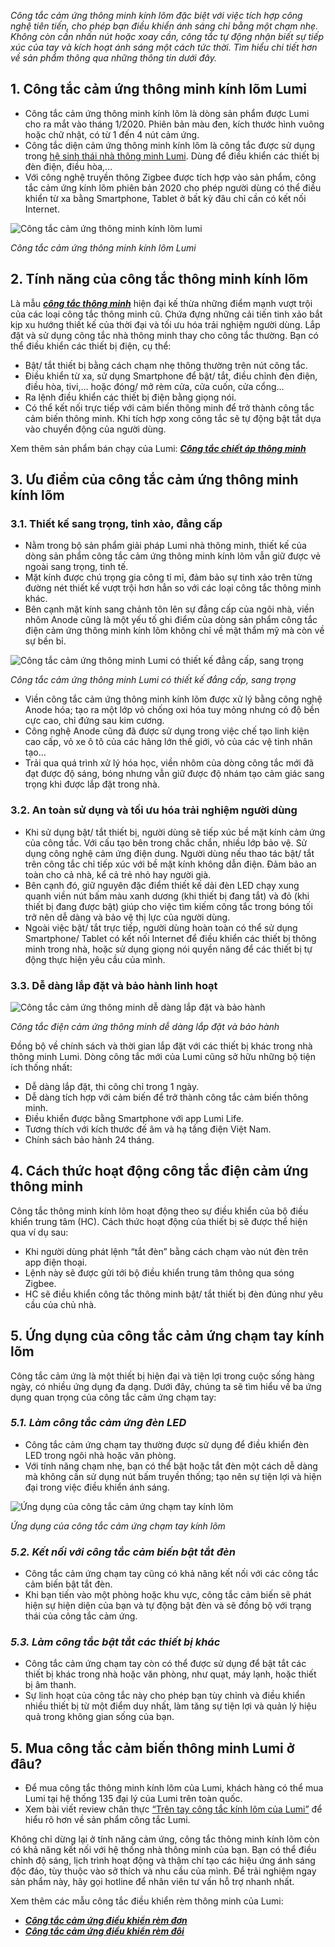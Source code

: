 ﻿*Công tắc cảm ứng thông minh kính lõm đặc biệt với việc tích hợp công nghệ tiên tiến, cho phép bạn điều khiển ánh sáng chỉ bằng một chạm nhẹ. Không còn cần nhấn nút hoặc xoay cần, công tắc tự động nhận biết sự tiếp xúc của tay và kích hoạt ánh sáng một cách tức thời. Tìm hiểu chi tiết hơn về sản phẩm thông qua những thông tin dưới đây.*
## **1. Công tắc cảm ứng thông minh kính lõm Lumi**
- Công tắc cảm ứng thông minh kính lõm là dòng sản phẩm được Lumi cho ra mắt vào tháng 1/2020. Phiên bản màu đen, kích thước hình vuông hoặc chữ nhật, có từ 1 đến 4 nút cảm ứng.
- Công tắc diện cảm ứng thông minh kính lõm là công tắc được sử dụng trong [hệ sinh thái nhà thông minh Lumi](https://lumi.vn/Work-with-lumi.html). Dùng để điều khiển các thiết bị đèn điện, điều hòa,…
- Với công nghệ truyền thông Zigbee được tích hợp vào sản phẩm, công tắc cảm ứng kính lõm phiên bản 2020 cho phép người dùng có thể điều khiển từ xa bằng Smartphone, Tablet ở bất kỳ đâu chỉ cần có kết nối Internet.

![Công tắc cảm ứng thông minh kính lõm lumi](Aspose.Words.e1c694ff-c675-4285-9925-caeaa7364b6c.001.jpeg)

*Công tắc cảm ứng thông minh kính lõm Lumi*
## **2. Tính năng của công tắc thông minh kính lõm**
Là mẫu [***công tắc thông minh***](https://lumi.vn/cong-tac-thong-minh/) hiện đại kế thừa những điểm mạnh vượt trội của các loại công tắc thông minh cũ. Chứa đựng những cải tiến tinh xảo bắt kịp xu hướng thiết kế của thời đại và tối ưu hóa trải nghiệm người dùng. Lắp đặt và sử dụng công tắc nhà thông minh thay cho công tắc thường. Bạn có thể điều khiển các thiết bị điện, cụ thể:

- Bật/ tắt thiết bị bằng cách chạm nhẹ thông thường trên nút công tắc.
- Điều khiển từ xa, sử dụng Smartphone để bật/ tắt, điều chỉnh đèn điện, điều hòa, tivi,… hoặc đóng/ mở rèm cửa, cửa cuốn, cửa cổng…
- Ra lệnh điều khiển các thiết bị điện bằng giọng nói.
- Có thể kết nối trực tiếp với cảm biến thông minh để trở thành công tắc cảm biến thông minh. Khi tích hợp xong công tắc sẽ tự động bật tắt dựa vào chuyển động của người dùng.

Xem thêm sản phẩm bán chạy của Lumi: [***Công tắc chiết áp thông minh***](https://lumi.vn/san-pham/cong-tac-chiet-ap.html)
## **3. Ưu điểm của công tắc cảm ứng thông minh kính lõm**
### **3.1. Thiết kế sang trọng, tinh xảo, đẳng cấp**
- Nằm trong bộ sản phẩm giải pháp Lumi nhà thông minh, thiết kế của dòng sản phẩm công tắc cảm ứng thông minh kính lõm vẫn giữ được vẻ ngoài sang trọng, tinh tế.
- Mặt kính được chú trọng gia công tỉ mỉ, đảm bảo sự tinh xảo trên từng đường nét thiết kế vượt trội hơn hẳn so với các loại công tắc thông minh khác.
- Bên cạnh mặt kính sang chảnh tôn lên sự đẳng cấp của ngôi nhà, viền nhôm Anode cũng là một yếu tố ghi điểm của dòng sản phẩm công tắc điện cảm ứng thông minh kính lõm không chỉ về mặt thẩm mỹ mà còn về sự bền bỉ.

![Công tắc cảm ứng thông minh Lumi có thiết kế đẳng cấp, sang trọng](Aspose.Words.e1c694ff-c675-4285-9925-caeaa7364b6c.002.jpeg)

*Công tắc cảm ứng thông minh Lumi có thiết kế đẳng cấp, sang trọng*

- Viền công tắc cảm ứng thông minh kính lõm được xử lý bằng công nghệ Anode hóa; tạo ra một lớp vỏ chống oxi hóa tuy mỏng nhưng có độ bền cực cao, chỉ đứng sau kim cương.
- Công nghệ Anode cũng đã được sử dụng trong việc chế tạo linh kiện cao cấp, vỏ xe ô tô của các hãng lớn thế giới, vỏ của các vệ tinh nhân tạo…
- Trải qua quá trình xử lý hóa học, viền nhôm của dòng công tắc mới đã đạt được độ sáng, bóng nhưng vẫn giữ được độ nhám tạo cảm giác sang trọng khi được lắp đặt trong nhà.
### **3.2. An toàn sử dụng và tối ưu hóa trải nghiệm người dùng**
- Khi sử dụng bật/ tắt thiết bị, người dùng sẽ tiếp xúc bề mặt kính cảm ứng của công tắc. Với cấu tạo bên trong chắc chắn, nhiều lớp bảo vệ. Sử dụng công nghệ cảm ứng điện dung. Người dùng nếu thao tác bật/ tắt trên công tắc chỉ tiếp xúc với bề mặt kính không dẫn điện. Đảm bảo an toàn cho cả nhà, kể cả trẻ nhỏ hay người già.
- Bên cạnh đó, giữ nguyên đặc điểm thiết kế dải đèn LED chạy xung quanh viền nút bấm màu xanh dương (khi thiết bị đang tắt) và đỏ (khi thiết bị đang được bật) giúp cho việc tìm kiếm công tắc trong bóng tối trở nên dễ dàng và bảo vệ thị lực của người dùng.
- Ngoài việc bật/ tắt trực tiếp, người dùng hoàn toàn có thể sử dụng Smartphone/ Tablet có kết nối Internet để điều khiển các thiết bị thông minh trong nhà, hoặc sử dụng giọng nói quyền năng để các thiết bị tự động thực hiện yêu cầu của mình.
### **3.3. Dễ dàng lắp đặt và bảo hành linh hoạt**
![Công tắc cảm ứng thông minh dễ dàng lắp đặt và bảo hành](Aspose.Words.e1c694ff-c675-4285-9925-caeaa7364b6c.003.jpeg)

*Công tắc điện cảm ứng thông minh dễ dàng lắp đặt và bảo hành*

Đồng bộ về chính sách và thời gian lắp đặt với các thiết bị khác trong nhà thông minh Lumi. Dòng công tắc mới của Lumi cũng sở hữu những bộ tiện ích thống nhất:

- Dễ dàng lắp đặt, thi công chỉ trong 1 ngày.
- Dễ dàng tích hợp với cảm biến để trở thành công tắc cảm biến thông minh.
- Điều khiển được bằng Smartphone với app Lumi Life.
- Tương thích với kích thước đế âm và hạ tầng điện Việt Nam.
- Chính sách bảo hành 24 tháng.
## **4. Cách thức hoạt động công tắc điện cảm ứng thông minh**
Công tắc thông minh kính lõm hoạt động theo sự điều khiển của bộ điều khiển trung tâm (HC). Cách thức hoạt động của thiết bị sẽ được thể hiện qua ví dụ sau:

- Khi người dùng phát lệnh “tắt đèn” bằng cách chạm vào nút đèn trên app điện thoại.
- Lệnh này sẽ được gửi tới bộ điều khiển trung tâm thông qua sóng Zigbee.
- HC sẽ điều khiển công tắc thông minh bật/ tắt thiết bị đèn đúng như yêu cầu của chủ nhà.
## **5. Ứng dụng của công tắc cảm ứng chạm tay kính lõm**
Công tắc cảm ứng là một thiết bị hiện đại và tiện lợi trong cuộc sống hàng ngày, có nhiều ứng dụng đa dạng. Dưới đây, chúng ta sẽ tìm hiểu về ba ứng dụng quan trọng của công tắc cảm ứng chạm tay:
### ***5.1. Làm công tắc cảm ứng đèn LED***
- Công tắc cảm ứng chạm tay thường được sử dụng để điều khiển đèn LED trong ngôi nhà hoặc văn phòng.
- Với tính năng chạm nhẹ, bạn có thể bật hoặc tắt đèn một cách dễ dàng mà không cần sử dụng nút bấm truyền thống; tạo nên sự tiện lợi và hiện đại trong việc điều khiển ánh sáng.

![Ứng dụng của công tắc cảm ứng chạm tay kính lõm](Aspose.Words.e1c694ff-c675-4285-9925-caeaa7364b6c.004.jpeg)

*Ứng dụng của công tắc cảm ứng chạm tay kính lõm*
### ***5.2. Kết nối với công tắc cảm biến bật tắt đèn***
- Công tắc cảm ứng chạm tay cũng có khả năng kết nối với các công tắc cảm biến bật tắt đèn.
- Khi bạn tiến vào một phòng hoặc khu vực, công tắc cảm biến sẽ phát hiện sự hiện diện của bạn và tự động bật đèn và sẽ đồng bộ với trạng thái của công tắc cảm ứng.
### ***5.3. Làm công tắc bật tắt các thiết bị khác***
- Công tắc cảm ứng chạm tay còn có thể được sử dụng để bật tắt các thiết bị khác trong nhà hoặc văn phòng, như quạt, máy lạnh, hoặc thiết bị âm thanh.
- Sự linh hoạt của công tắc này cho phép bạn tùy chỉnh và điều khiển nhiều thiết bị từ một điểm duy nhất, làm tăng sự tiện lợi và quản lý hiệu quả trong không gian sống của bạn.
## **5. Mua công tắc cảm biến thông minh Lumi ở đâu?**
- Để mua công tắc thông minh kính lõm của Lumi, khách hàng có thể mua Lumi tại hệ thống 135 đại lý của Lumi trên toàn quốc.
- Xem bài viết review chân thực [“Trên tay công tắc kính lõm của Lumi”](https://tinhte.vn/thread/tren-tay-cong-tac-kinh-lom-cua-lumi.3177168/) để hiểu rõ hơn về sản phẩm công tắc Lumi.

Không chỉ dừng lại ở tính năng cảm ứng, công tắc thông minh kính lõm còn có khả năng kết nối với hệ thống nhà thông minh của bạn. Bạn có thể điều chỉnh độ sáng, lịch trình hoạt động và thậm chí tạo các hiệu ứng ánh sáng độc đáo, tùy thuộc vào sở thích và nhu cầu của mình. Để trải nghiệm ngay sản phẩm này, hãy gọi hotline để nhân viên tư vấn hỗ trợ nhanh nhất.

Xem thêm các mẫu công tắc điều khiển rèm thông minh của Lumi:

- [***Công tắc cảm ứng điều khiển rèm đơn***](https://lumi.vn/san-pham/cong-tac-dieu-khien-rem-don.html)
- [***Công tắc cảm ứng điều khiển rèm đôi***](https://lumi.vn/san-pham/cong-tac-dieu-khien-rem-doi.html)
